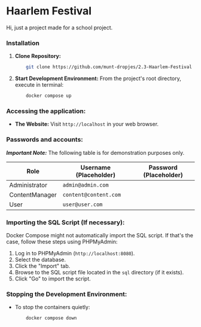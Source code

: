 # **Haarlem Festival**

Hi, just a project made for a school project. 

### **Installation**
1. **Clone Repository:**
    ```bash
        git clone https://github.com/munt-dropjes/2.3-Haarlem-Festival
    ```

2. **Start Development Environment:** From the project's root directory, execute in terminal:
    ```bash
        docker compose up
    ```

### **Accessing the application:**
* **The Website:** Visit `http://localhost` in your web browser.

### **Passwords and accounts:**
**_Important Note:_** The following table is for demonstration purposes only.

| Role           | Username (Placeholder) | Password (Placeholder) |
|----------------|------------------------|------------------------|
| Administrator  | `admin@admin.com`      | `      `               |
| ContentManager | `content@content.com`  | `      `               |  
| User           | `user@user.com`        | `      `               |

### **Importing the SQL Script (If necessary):**

Docker Compose might not automatically import the SQL script. If that's the case, follow these steps using PHPMyAdmin:

1. Log in to PHPMyAdmin (`http://localhost:8080`).
2. Select the database.
3. Click the "Import" tab.
4. Browse to the SQL script file located in the `sql` directory (if it exists).
5. Click "Go" to import the script.

### **Stopping the Development Environment:**

* To stop the containers quietly:
    ```bash
        docker compose down
    ```
